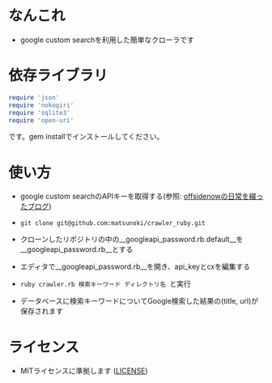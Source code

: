 # なんこれ

* google custom searchを利用した簡単なクローラです

# 依存ライブラリ

```ruby
require 'json'  
require 'nokogiri'  
require 'sqlite3'  
require 'open-uri'  
```  
です。gem installでインストールしてください。


# 使い方

* google custom searchのAPIキーを取得する(参照: [offsidenowの日常を綴ったブログ](http://offsidenow.phpapps.jp/archives/415))

* ```git clone git@github.com:matsunoki/crawler_ruby.git```

* クローンしたリポジトリの中の__googleapi\_password.rb.default__を__googleapi\_password.rb__とする

* エディタで__googleapi\_password.rb__を開き、api_keyとcxを編集する

* ```ruby crawler.rb 検索キーワード ディレクトリ名 ```と実行

* データベースに検索キーワードについてGoogle検索した結果の(title, url)が保存されます

# ライセンス

* MITライセンスに準拠します ([LICENSE](LICENSE.txt))

